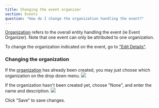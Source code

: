 ```yaml
---
title: Changing the event organizer
section: Events
question: "How do I change the organization handling the event?"
---
```


[Organization] refers to the overall entity handling the event (ie Event Organizer). Note that one event can only be attributed to one organization. 

To change the organization indicated on the event, go to ["Edit Details"].

### Changing the organization

If the [organization] has already been created, you may just choose which organization on the drop down menu.
![](http://i.imgur.com/0bCVULq.png)

If the organization hasn't been created yet, choose "None", and enter the name and description.
![](http://i.imgur.com/0g8XnBX.png)

Click "Save" to save changes.


[Organization]:creating-organizations.html
["Edit Details"]:editing-event-details.html
[organization]:creating-organizations.html
